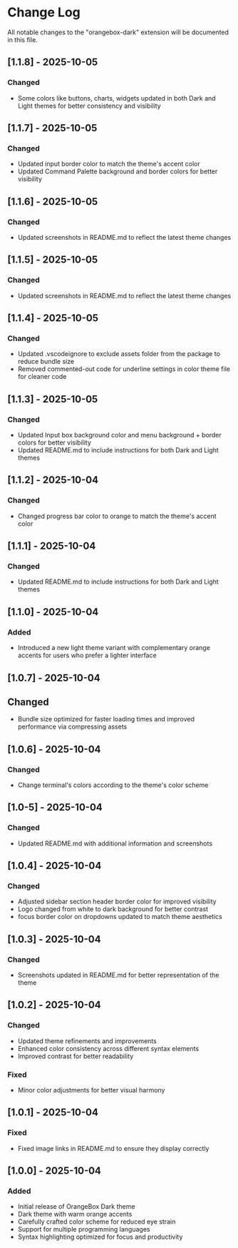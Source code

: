 # Change Log

All notable changes to the "orangebox-dark" extension will be documented in this file.

## [1.1.8] - 2025-10-05

### Changed
- Some colors like buttons, charts, widgets updated in both Dark and Light themes for better consistency and visibility

## [1.1.7] - 2025-10-05

### Changed
- Updated input border color to match the theme's accent color
- Updated Command Palette background and border colors for better visibility

## [1.1.6] - 2025-10-05

### Changed
- Updated screenshots in README.md to reflect the latest theme changes

## [1.1.5] - 2025-10-05

### Changed
- Updated screenshots in README.md to reflect the latest theme changes

## [1.1.4] - 2025-10-05

### Changed
- Updated .vscodeignore to exclude assets folder from the package to reduce bundle size
- Removed commented-out code for underline settings in color theme file for cleaner code

## [1.1.3] - 2025-10-05

### Changed
- Updated Input box background color and menu background + border colors for better visibility
- Updated README.md to include instructions for both Dark and Light themes

## [1.1.2] - 2025-10-04

### Changed
- Changed progress bar color to orange to match the theme's accent color

## [1.1.1] - 2025-10-04

### Changed
- Updated README.md to include instructions for both Dark and Light themes

## [1.1.0] - 2025-10-04

### Added
- Introduced a new light theme variant with complementary orange accents for users who prefer a lighter interface

## [1.0.7] - 2025-10-04

## Changed
- Bundle size optimized for faster loading times and improved performance via compressing assets

## [1.0.6] - 2025-10-04

### Changed
- Change terminal's colors according to the theme's color scheme

## [1.0-5] - 2025-10-04

### Changed
- Updated README.md with additional information and screenshots

## [1.0.4] - 2025-10-04

### Changed
- Adjusted sidebar section header border color for improved visibility
- Logo changed from white to dark background for better contrast
- focus border color on dropdowns updated to match theme aesthetics


## [1.0.3] - 2025-10-04

### Changed
- Screenshots updated in README.md for better representation of the theme


## [1.0.2] - 2025-10-04

### Changed
- Updated theme refinements and improvements
- Enhanced color consistency across different syntax elements
- Improved contrast for better readability

### Fixed
- Minor color adjustments for better visual harmony

## [1.0.1] - 2025-10-04

### Fixed
- Fixed image links in README.md to ensure they display correctly

## [1.0.0] - 2025-10-04

### Added
- Initial release of OrangeBox Dark theme
- Dark theme with warm orange accents
- Carefully crafted color scheme for reduced eye strain
- Support for multiple programming languages
- Syntax highlighting optimized for focus and productivity
